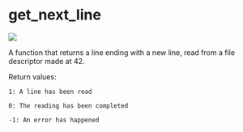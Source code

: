 # get_next_line
<img src ="https://img.shields.io/badge/Result-100%2F100-green"/>

A function that returns a line ending with a new line, read from a file descriptor made at 42.

Return values:

<code>1: A line has been read</code>

<code>0: The reading has been completed</code>

<code>-1: An error has happened</code>
